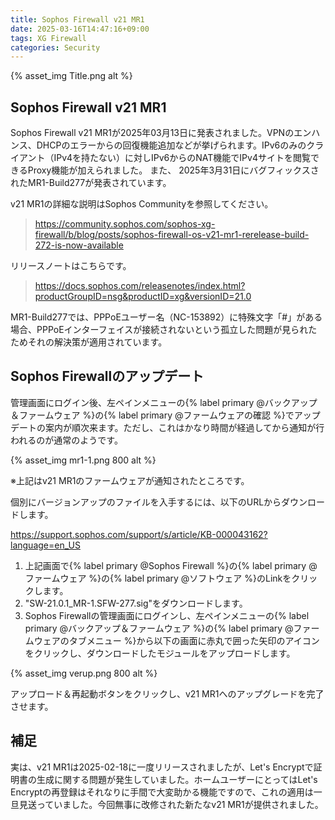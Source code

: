 ```yaml
---
title: Sophos Firewall v21 MR1
date: 2025-03-16T14:47:16+09:00
tags: XG Firewall
categories: Security
---
```


{% asset_img Title.png alt %}

## Sophos Firewall v21 MR1

Sophos Firewall v21 MR1が2025年03月13日に発表されました。VPNのエンハンス、DHCPのエラーからの回復機能追加などが挙げられます。IPv6のみのクライアント（IPv4を持たない）に対しIPv6からのNAT機能でIPv4サイトを閲覧できるProxy機能が加えられました。 
また、 2025年3月31日にバグフィックスされたMR1-Build277が発表されています。
<!-- more -->

v21 MR1の詳細な説明はSophos Communityを参照してください。
> <https://community.sophos.com/sophos-xg-firewall/b/blog/posts/sophos-firewall-os-v21-mr1-rerelease-build-272-is-now-available>

リリースノートはこちらです。
> <https://docs.sophos.com/releasenotes/index.html?productGroupID=nsg&productID=xg&versionID=21.0>

MR1-Build277では、PPPoEユーザー名（NC-153892）に特殊文字「#」がある場合、PPPoEインターフェイスが接続されないという孤立した問題が見られたためそれの解決策が適用されています。

## Sophos Firewallのアップデート

管理画面にログイン後、左ペインメニューの{% label primary @バックアップ＆ファームウェア %}の{% label primary @ファームウェアの確認 %}でアップデートの案内が順次来ます。ただし、これはかなり時間が経過してから通知が行われるのが通常のようです。

{% asset_img mr1-1.png 800 alt %}

※上記はv21 MR1のファームウェアが通知されたところです。

個別にバージョンアップのファイルを入手するには、以下のURLからダウンロードします。

<https://support.sophos.com/support/s/article/KB-000043162?language=en_US>

1. 上記画面で{% label primary @Sophos Firewall %}の{% label primary @ファームウェア %}の{% label primary @ソフトウェア %}のLinkをクリックします。
2. "SW-21.0.1_MR-1.SFW-277.sig"をダウンロードします。
3. Sophos Firewallの管理画面にログインし、左ペインメニューの{% label primary @バックアップ＆ファームウェア %}の{% label primary @ファームウェアのタブメニュー %}から以下の画面に赤丸で囲った矢印のアイコンをクリックし、ダウンロードしたモジュールをアップロードします。

{% asset_img verup.png 800 alt %}

アップロード＆再起動ボタンをクリックし、v21 MR1へのアップグレードを完了させます。

## 補足

実は、v21 MR1は2025-02-18に一度リリースされましたが、Let's Encryptで証明書の生成に関する問題が発生していました。ホームユーザーにとってはLet's Encryptの再登録はそれなりに手間で大変助かる機能ですので、これの適用は一旦見送っていました。今回無事に改修された新たなv21 MR1が提供されました。
